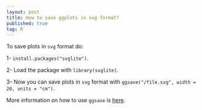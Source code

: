 ```yaml
---
layout: post
title: How to save ggplots in svg format?
published: true
tag: R
---
```




To save plots in `svg` format do:



1- `install.packages("svglite")`.

2-  Load the package with `library(svglite)`.

3- Now you can save plots in `svg` format with `ggsave("/file.svg", width = 20, units = "cm")`.

More information on how to use `ggsave` is [here](https://ggplot2.tidyverse.org/reference/ggsave.html). 

